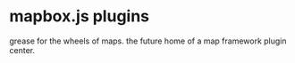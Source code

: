 # mapbox.js plugins

grease for the wheels of maps. the future home of a map framework plugin
center.
